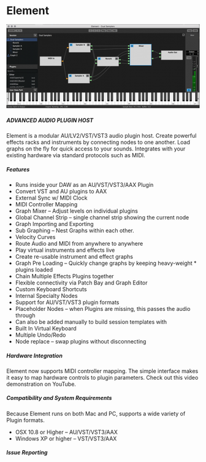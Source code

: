 # Element

![Element Screenshot](doc/img/Element-Virtual-Keyboard-1080x468.png)

##### ADVANCED AUDIO PLUGIN HOST
Element is a modular AU/LV2/VST/VST3 audio plugin host.  Create powerful effects racks and instruments by connecting nodes to one another.  Load graphs on the fly for quick access to your sounds.  Integrates with your existing hardware via standard protocols such as MIDI.

##### Features
* Runs inside your DAW as an AU/VST/VST3/AAX Plugin
* Convert VST and AU plugins to AAX
* External Sync w/ MIDI Clock
* MIDI Controller Mapping
* Graph Mixer – Adjust levels on individual plugins
* Global Channel Strip – single channel strip showing the current node
* Graph Importing and Exporting
* Sub Graphing – Nest Graphs within each other.
* Velocity Curves
* Route Audio and MIDI from anywhere to anywhere
* Play virtual instruments and effects live
* Create re-usable instrument and effect graphs
* Graph Pre Loading – Quickly change graphs by keeping heavy-weight * plugins loaded
* Chain Multiple Effects Plugins together
* Flexible connectivity via Patch Bay and Graph Editor
* Custom Keyboard Shortcuts
* Internal Specialty Nodes
* Support for AU/VST/VST3 plugin formats
* Placeholder Nodes – when Plugins are missing, this passes the audio through
* Can also be added manually to build session templates with
* Built In Virtual Keyboard
* Multiple Undo/Redo
* Node replace – swap plugins without disconnecting

##### Hardware Integration
Element now supports MIDI controller mapping.  The simple interface makes it easy to map hardware controls to plugin parameters. Check out this video demonstration on YouTube.

##### Compatibility and System Requirements
Because Element runs on both Mac and PC, supports a wide variety of Plugin formats.

* OSX 10.8 or Higher – AU/VST/VST3/AAX
* Windows XP or higher – VST/VST3/AAX

##### Issue Reporting
